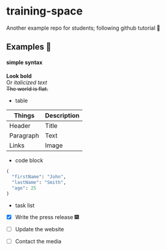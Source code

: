 # training-space

Another example repo for students; following github tutorial :rocket:

## Examples :compass:

#### simple syntax
**Look bold** <br>
Or *italicized text* <br>
~~The world is flat.~~ <br>


- table

| Things | Description |
| ----------- | ----------- |
| Header | Title |
| Paragraph | Text |
| Links  |  Image  |

- code block

```python
(
  "firstName": "John",
  "lastName": "Smith",
  "age": 25
)
```

- task list

- [x] Write the press release :fireworks:
- [ ] Update the website
- [ ] Contact the media

